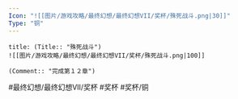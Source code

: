 ```yaml
---
Icon: "![[图片/游戏攻略/最终幻想/最终幻想VII/奖杯/殊死战斗.png|30]]"
Type: "铜"
---
```

```ad-common-bronze-trophy
title: (Title:: "殊死战斗")
![[图片/游戏攻略/最终幻想/最终幻想VII/奖杯/殊死战斗.png|100]]

(Comment:: "完成第１２章")
```

#最终幻想/最终幻想VII/奖杯 #奖杯 #奖杯/铜

